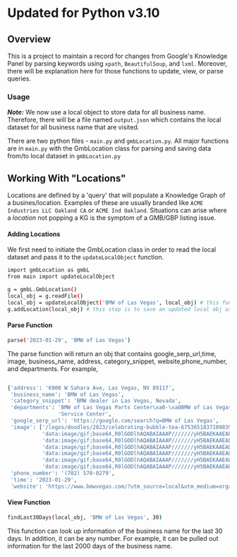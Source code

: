 # Updated for Python v3.10
## Overview

This is a project to maintain a record for changes from Google's Knowledge Panel by parsing keywords using `xpath`, 
`BeautifulSoup`, and `lxml`. Moreover, there will be explanation here for those functions to update, view, or parse 
queries.  

### Usage

**_Note:_** We now use a local object to store data for all business name. Therefore, there will be a file named 
`output.json` which contains the local dataset for all business name that are visited. 

There are two python files - `main.py` and `gmbLocation.py`.  All major functions are in `main.py` with the GmbLocation 
class for parsing and saving data from/to local dataset in `gmbLocation.py`


## Working With "Locations"
Locations are defined by a 'query' that will populate a Knowledge Graph of a busines/location.  Examples of these are 
usually branded like `ACME Industries LLC Oakland CA` or `ACME Ind Oakland`. Situations can arise where a *location* not 
popping a KG is the symptom of a GMB/GBP listing issue.

#### Adding Locations
We first need to initiate the GmbLocation class in order to read the local dataset and pass it to the `updateLocalObject` 
function.

```sh
import gmbLocation as gmbL
from main import updateLocalObject

g = gmbL.GmbLocation()
local_obj = g.readFile() 
local_obj = updateLocalObject('BMW of Las Vegas', local_obj) # this function will return the new local_obj
g.addLocation(local_obj) # this step is to save an updated local obj as the new local dataset.
```

#### Parse Function

```sh
parse('2023-01-29', 'BMW of Las Vegas') 
```

The parse function will return an obj that contains google_serp_url,time, image, business_name, address, category_snippet, website,phone_number, and departments. For example, 

```sh

{'address': '6900 W Sahara Ave, Las Vegas, NV 89117',
 'business_name': 'BMW of Las Vegas',
 'category_snippet': 'BMW dealer in Las Vegas, Nevada',
 'departments': 'BMW of Las Vegas Parts Center\xa0·\xa0BMW of Las Vegas '
                'Service Center',
 'google_serp_url': 'https://google.com/search?q=BMW of Las Vegas',
 'image': ['/logos/doodles/2023/celebrating-bubble-tea-6753651837109839.4-sh.png',
           'data:image/gif;base64,R0lGODlhAQABAIAAAP///////yH5BAEKAAEALAAAAAABAAEAAAICTAEAOw==',
           'data:image/gif;base64,R0lGODlhAQABAIAAAP///////yH5BAEKAAEALAAAAAABAAEAAAICTAEAOw==',
           'data:image/gif;base64,R0lGODlhAQABAIAAAP///////yH5BAEKAAEALAAAAAABAAEAAAICTAEAOw==',
           'data:image/gif;base64,R0lGODlhAQABAIAAAP///////yH5BAEKAAEALAAAAAABAAEAAAICTAEAOw==',
           'data:image/gif;base64,R0lGODlhAQABAIAAAP///////yH5BAEKAAEALAAAAAABAAEAAAICTAEAOw==',
           'data:image/gif;base64,R0lGODlhAQABAIAAAP///////yH5BAEKAAEALAAAAAABAAEAAAICTAEAOw=='],
 'phone_number': '(702) 570-0279',
 'time': '2023-01-29',
 'website': 'https://www.bmwvegas.com/?utm_source=local&utm_medium=organic&utm_campaign=*000012247*GMB'}
```

#### View Function 

```sh
findLast30Days(local_obj, 'BMW of Las Vegas', 30)
```

This function can look up information of the business name for the last 30 days. In addition, it can be any number. For 
example, it can be pulled out information for the last 2000 days of the business name. 

